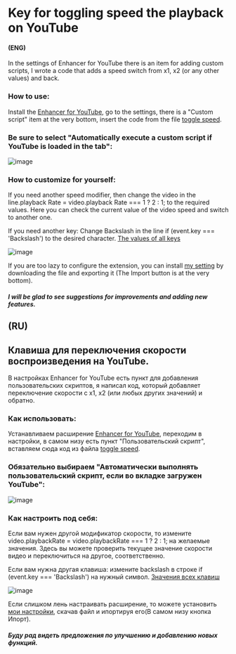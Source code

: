 # Key for toggling speed the playback on YouTube
#### (ENG)
In the settings of Enhancer for YouTube there is an item for adding custom scripts, I wrote a code that adds a speed switch from x1, x2 (or any other values) and back.

### How to use:
Install the [Enhancer for YouTube](https://www.mrfdev.com/enhancer-for-youtube), go to the settings, there is a "Custom script" item at the very bottom, insert the code from the file [toggle speed](https://github.com/Amizx2/Enhancer-for-YouTube-toggle-switch-speed/blob/main/toggle%20speed ). 
### Be sure to select "Automatically execute a custom script if YouTube is loaded in the tab":
![image](https://github.com/user-attachments/assets/2778d6e0-a504-4754-9f42-2c9ff627529b)



### How to customize for yourself:

If you need another speed modifier, then change the video in the line.playback Rate = video.playback Rate === 1 ? 2 : 1; to the required values.
Here you can check the current value of the video speed and switch to another one.

If you need another key: Change Backslash in the line if (event.key === 'Backslash') to the desired character.
[The values of all keys](https://javascript.info/article/keyboard-events/keyboard-dump/)

![image](https://github.com/user-attachments/assets/6016a976-949c-43f4-8435-eb40169917db)


If you are too lazy to configure the extension, you can install [my setting](https://github.com/Amizx2/Key-for-toggling-speed-the-playback-on-YouTube/blob/main/Export%20setting) by downloading the file and exporting it (The Import button is at the very bottom).

##### I will be glad to see suggestions for improvements and adding new features.

## (RU)
## Клавиша для переключения скорости воспроизведения на YouTube.

В настройках Enhancer for YouTube есть пункт для добавления пользовательских скриптов, я написал код, который добавляет переключение скорости с x1, x2 (или любых других значений) и обратно.

### Как использовать:
Устанавливаем расширение [Enhancer for YouTube](https://www.mrfdev.com/enhancer-for-youtube), переходим в настройки, в самом низу есть пункт "Пользовательский скрипт", вставляем сюда код из файла [toggle speed](https://github.com/Amizx2/Enhancer-for-YouTube-toggle-switch-speed/blob/main/toggle%20speed). 
### Обязательно выбираем "Автоматически выполнять пользовательский скрипт, если во вкладке загружен YouTube":
![image](https://github.com/user-attachments/assets/312f8236-79df-4c2b-8222-215929eed790)




### Как настроить под себя:

Если вам нужен другой модификатор скорости, то измените video.playbackRate = video.playbackRate === 1 ? 2 : 1; на желаемые значения.
Здесь вы можете проверить текущее значение скорости видео и переключиться на другое, соответственно.

Если вам нужна другая клавиша: измените backslash в строке if (event.key === 'Backslash') на нужный символ.
[Значения всех клавиш](https://learn.javascript.ru/article/keyboard-events/keyboard-dump)

![image](https://github.com/user-attachments/assets/cca31086-b3a5-4c28-b149-34fb4fc61984)


Если слишком лень настраивать расширение, то можете установить [мои настройки](https://github.com/Amizx2/Key-for-toggling-speed-the-playback-on-YouTube/blob/main/Export%20setting), скачав файл и ипортируя его(В самом низу кнопка Ипорт).

##### Буду рад видеть предложения по улучшению и добавлению новых функций.

